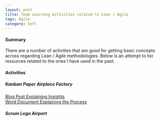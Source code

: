 ```yaml
---
layout: post
title: Team Learning Activities related to Lean / Agile
tags: Agile
category: Soft
---
```

#### Summary ####

There are a number of activities that are good for getting basic concepts across regarding Lean / Agile methodologies. Below is an attempt to list resources related to the ones I have used in the past.


#### Activities ####

##### Kanban Paper Airplace Factory #####

[Blog Post Explaining Insights](http://jessewarden.com/2013/08/kanban-paper-airplane-factory.html)  
[Word Document Explaining the Process](https://www.google.co.za/url?sa=t&rct=j&q=&esrc=s&source=web&cd=2&ved=0CCQQFjAB&url=http%3A%2F%2Fsnocamp.s3.amazonaws.com%2Fsnocamp%2Fuploads%2Ffiles%2Fpaper_airplane_activity_lean_manufacturing_-_rohr.doc&ei=KwjWU8-EDZOI7AbQkIHYDg&usg=AFQjCNEaHl6GSDhZt9XQt31ceSKLOR0D-Q&sig2=qpm7e-41lOY9KVN6JWaJ9Q&bvm=bv.71778758,d.bGQ&cad=rja)  

##### Scrum Lego Airport #####
